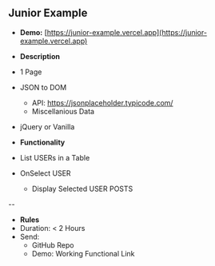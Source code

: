 Junior Example
--

- **Demo:** [https://junior-example.vercel.app](https://junior-example.vercel.app)

- **Description**
- 1 Page
- JSON to DOM
  - API: https://jsonplaceholder.typicode.com/
  - Miscellanious Data
- jQuery or Vanilla

- **Functionality**
- List USERs in a Table
- OnSelect USER
  - Display Selected USER POSTS

--

- **Rules**
- Duration: &lt; 2 Hours
- Send:
  - GitHub Repo
  - Demo: Working Functional Link
